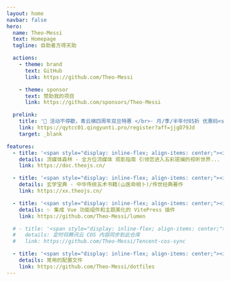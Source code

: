 ```yaml
---
layout: home
navbar: false
hero:
  name: Theo-Messi
  text: Homepage
  tagline: 自助者方得天助

  actions:
    - theme: brand
      text: GitHub
      link: https://github.com/Theo-Messi

    - theme: sponsor
      text: 赞助我的项目
      link: https://github.com/sponsors/Theo-Messi

  prelink:
    title: '🎉 活动不停歇，青云梯四周年双旦特惠 </br>· 月/季/半年付85折 优惠码<span style="color: var(--vp-c-brand-3); font-weight: bold;"> qyt85 </span></br>· 年付以及年付以上8折 优惠码<span style="color: var(--vp-c-brand-3); font-weight: bold;"> qyt80</span></br>· 年付8折/2年付7折/3年付6折 配合优惠码折上折，最高可达<span style="color: var(--vp-c-brand-3); font-weight: bold;">48</span>折<div><iconify-icon icon="eos-icons:hourglass" style="font-size: 1rem;"></iconify-icon> 活动时间: 即日至 <span style="color: var(--vp-c-brand-3); font-weight: bold;">2025年1月7日23点59分</span></div>'
    link: https://qytcc01.qingyunti.pro/register?aff=jjgD79Jd
    target: _blank

features:
  - title: '<span style="display: inline-flex; align-items: center;"><img src="https://i.theojs.cn/avatar.png" style="width:2rem; margin-right: 0.5rem;"/>Theo-Docs</span>'
    details: 流媒体森林 - 全方位流媒体 观影指南 引领您进入五彩斑斓的视听世界...
    link: https://doc.theojs.cn/

  - title: '<span style="display: inline-flex; align-items: center;"><img src="https://i.theojs.cn/avatar.png" style="width:2rem; margin-right: 0.5rem;"/>玄学宝典</span>'
    details: 玄学宝典 - 中华传统五术书籍(山医命相卜)/传世经典著作
    link: https://xx.theojs.cn/

  - title: '<span style="display: inline-flex; align-items: center;"><img src="https://lumen.theojs.cn/Logo.png" style="width:2rem; margin-right: 0.5rem;"/>@theojs/lumen</span>'
    details: ✨ 集成 Vue 功能组件和主题美化的 VitePress 插件
    link: https://github.com/Theo-Messi/lumen

  # - title: '<span style="display: inline-flex; align-items: center;"><img src="https://avatars.githubusercontent.com/u/12334581?s=280&v=4" style="width:2rem; margin-right: 0.5rem;"/>Tencent-cos-sync</span>'
  #   details: 定时将腾讯云 COS 内容同步到此仓库
  #   link: https://github.com/Theo-Messi/Tencent-cos-sync

  - title: '<span style="display: inline-flex; align-items: center;"><img src="https://blog.zachinachshon.com/assets/images/localdev/dotfiles/dotfiles-blog-220x230.png" style="width:2rem; margin-right: 0.5rem;"/>dotfiles</span>'
    details: 常用的配置文件
    link: https://github.com/Theo-Messi/dotfiles
---
```


<Home />
